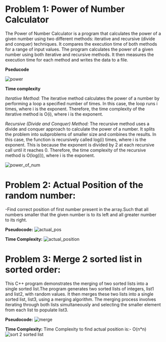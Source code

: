 # Problem 1: Power of Number Calculator

The Power of Number Calculator is a program that calculates the power of a given number using two different methods: iterative and recursive (divide and conquer) techniques. It compares the execution time of both methods for a range of input values.
The program calculates the power of a given number using both iterative and recursive methods. It then measures the execution time for each method and writes the data to a file.

**Pseducode**

![power](https://github.com/chitwan6804/AnalysisAndDesign/assets/128251060/6f3b5315-aa54-4658-907d-47f98e22523e)


**Time complexity**

_Iterative Method:_
The iterative method calculates the power of a number by performing a loop a specified number of times. In this case, the loop runs i times, where i is the exponent. Therefore, the time complexity of the iterative method is O(i), where i is the exponent.

_Recursive (Divide and Conquer) Method:_
The recursive method uses a divide and conquer approach to calculate the power of a number. It splits the problem into subproblems of smaller size and combines the results. In this case, the function is recursively called log(i) times, where i is the exponent. This is because the exponent is divided by 2 at each recursive call until it reaches 0. Therefore, the time complexity of the recursive method is O(log(i)), where i is the exponent.

![power_of_num](https://github.com/chitwan6804/AnalysisAndDesign/assets/128251060/b76b1ca9-7921-4d0c-84ca-1cb0eecbcdf6)

# Problem 2: Actual Position of the random number:

-Find correct position of first number present in the array.Such that all numbers smaller that the given number is to its left and all greater number to its right.

**Pseudocode:**
![actual_pos](https://github.com/chitwan6804/AnalysisAndDesign/assets/128251060/e7cbf0b5-2a50-4ed4-9e18-2c7618ae3320)


**Time Complexity:**
![actual_position](https://github.com/chitwan6804/AnalysisAndDesign/assets/128251060/ff5fe282-dad7-488a-9ad8-572a74c65e2f)

# Problem 3: Merge 2 sorted list in sorted order:
This C++ program demonstrates the merging of two sorted lists into a single sorted list.The program generates two sorted lists of integers, list1 and list2, with random values. It then merges these two lists into a single sorted list, list3, using a merging algorithm. The merging process involves iterating through both lists simultaneously and selecting the smaller element from each list to populate list3.

**Pseudocode:**
![merge](https://github.com/chitwan6804/AnalysisAndDesign/assets/128251060/3b48164b-059c-4263-9bce-920d8b5c022b)


**Time Complexity:**
Time Complexity to find actual position is:- O(n*n)
![sort 2 sorted list](https://github.com/chitwan6804/AnalysisAndDesign/assets/128251060/3d7f909f-f3a1-4c56-87e9-88f7a5deb9e5)
